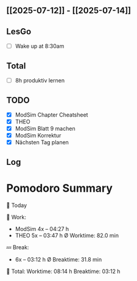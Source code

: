 ## [[2025-07-12]] - [[2025-07-14]]
## LesGo
- [ ] Wake up at 8:30am
## Total
- [ ] 8h produktiv lernen 
## TODO
- [x] ModSim Chapter Cheatsheet 
- [x] THEO
- [x] ModSim Blatt 9 machen
- [x] ModSim Korrektur
- [x] Nächsten Tag planen
## Log

# Pomodoro Summary

📅 Today

🍅 Work:
- ModSim      4x – 04:27 h
- THEO        5x – 03:47 h
Ø Worktime: 82.0 min

💤 Break:
- 6x – 03:12 h
Ø Breaktime: 31.8 min

🧠 Total:
Worktime:  08:14 h
Breaktime: 03:12 h

